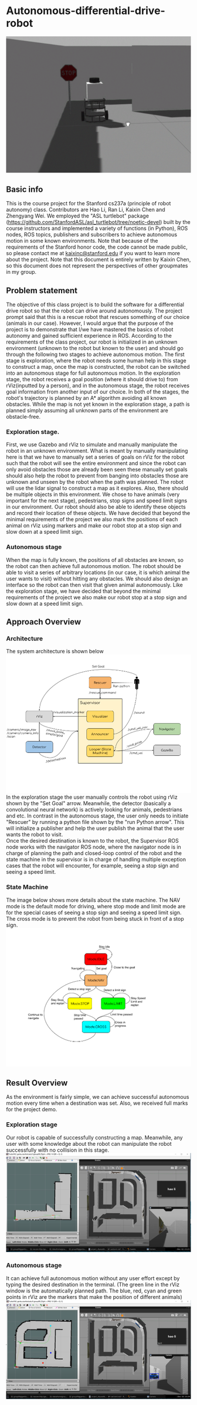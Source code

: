 # Autonomous-differential-drive-robot
![](https://github.com/KaiXin-Chen/Autonomous-differential-drive-robot/blob/main/StopSign.png)
## Basic info
This is the course project for the Stanford cs237a (principle of robot autonomy) class. Contributors are Hao Li, Ran Li, Kaixin Chen and Zhengyang Wei. We employed the "ASL turtlebot" package (https://github.com/StanfordASL/asl_turtlebot/tree/noetic-devel) built by the course instructors and implemented a variety of functions (in Python), ROS nodes, ROS topics, publishers and subscribers to achieve autonomous motion in some known environments. Note that because of the requirements of the Stanford honor code, the code cannot be made public, so please contact me at kaixinc@stanford.edu if you want to learn more about the project. Note that this document is entirely written by Kaixin Chen, so this document does not represent the perspectives of other groupmates in my group.
## Problem statement
The objective of this class project is to build the software for a differential drive robot so that the robot can drive around autonomously. The project prompt said that this is a rescue robot that rescues something of our choice (animals in our case). However, I would argue that the purpose of the project is to demonstrate that I/we have mastered the basics of robot autonomy and gained sufficient experience in ROS. 
According to the requirements of the class project, our robot is initialized in an unknown environment (unknown to the robot but known to the user) and should go through the following two stages to achieve autonomous motion. The first stage is exploration, where the robot needs some human help in this stage to construct a map, once the map is constructed, the robot can be switched into an autonomous stage for full autonomous motion.  In the exploration stage, the robot receives a goal position (where it should drive to) from rViz(inputted by a person), and in the autonomous stage, the robot receives goal information from another input of our choice. In both of the stages, the robot's trajectory is planned by an A* algorithm avoiding all known obstacles. While the map is not yet known in the exploration stage, a path is planned simply assuming all unknown parts of the environment are obstacle-free.
### Exploration stage.
First, we use Gazebo and rViz to simulate and manually manipulate the robot in an unknown environment. What is meant by manually manipulating here is that we have to manually set a series of goals on rViz for the robot such that the robot will see the entire environment and since the robot can only avoid obstacles those are already been seen these manually set goals should also help the robot to prevent from banging into obstacles those are unknown and unseen by the robot when the path was planned. The robot will use the lidar signal to construct a map as it explores. Also, there should be multiple objects in this environment. We chose to have animals (very important for the next stage), pedestrians, stop signs and speed limit signs in our environment. Our robot should also be able to identify these objects and record their location of these objects. We have decided that beyond the minimal requirements of the project we also mark the positions of each animal on rViz using markers and make our robot stop at a stop sign and slow down at a speed limit sign.
### Autonomous stage     
When the map is fully known, the positions of all obstacles are known, so the robot can then achieve full autonomous motion. The robot should be able to visit a series of arbitrary locations (in our case, it is which animal the user wants to visit) without hitting any obstacles. We should also design an interface so the robot can then visit that given animal autonomously. Like the exploration stage, we have decided that beyond the minimal requirements of the project we also make our robot stop at a stop sign and slow down at a speed limit sign.
## Approach Overview
### Architecture
The system architecture is shown below
![](https://github.com/KaiXin-Chen/Autonomous-differential-drive-robot/blob/main/Architecture.png)
<br>In the exploration stage the user manually controls the robot using rViz shown by the "Set Goal" arrow. Meanwhile, the detector (basically a convolutional neural network) is actively looking for animals, pedestrians and etc. In contrast in the autonomous stage, the user only needs to initiate "Rescuer" by running a python file shown by the "run Python arrow". This will initialize a publisher and help the user publish the animal that the user wants the robot to visit.
<br>Once the desired destination is known to the robot, the Supervisor ROS node works with the navigator ROS node, where the navigator node is in charge of planning the path and closed-loop control of the robot and the state machine in the supervisor is in charge of handling multiple exception cases that the robot will encounter, for example, seeing a stop sign and seeing a speed limit.
### State Machine
The image below shows more details about the state machine. The NAV mode is the default mode for driving, where stop mode and limit mode are for the special cases of seeing a stop sign and seeing a speed limit sign. The cross mode is to prevent the robot from being stuck in front of a stop sign.
![](https://github.com/KaiXin-Chen/Autonomous-differential-drive-robot/blob/main/State_machine.png)
## Result Overview
As the environment is fairly simple, we can achieve successful autonomous motion every time when a destination was set. Also, we received full marks for the project demo.
### Exploration stage
Our robot is capable of successfully constructing a map. Meanwhile, any user with some knowledge about the robot can manipulate the robot successfully with no collision in this stage.
![](https://github.com/KaiXin-Chen/Autonomous-differential-drive-robot/blob/main/exploration.png)
### Autonomous stage
It can achieve full autonomous motion without any user effort except by typing the desired destination in the terminal. (The green line in the rViz window is the automatically planned path. The blue, red, cyan and green points in rViz are the markers that make the position of different animals)
![](https://github.com/KaiXin-Chen/Autonomous-differential-drive-robot/blob/main/autonomous.png)
